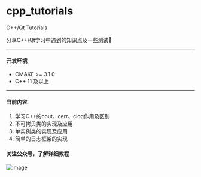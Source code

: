 # cpp_tutorials
C++/Qt Tutorials

分享C++/Qt学习中遇到的知识点及一些测试🌰

********************************
#### 开发环境
+ CMAKE >= 3.1.0
+ C++ 11 及以上

********************************
#### 当前内容
1. 学习C++的cout、cerr、clog作用及区别
2. 不可拷贝类的实现及应用
3. 单实例类的实现及应用
4. 简单的日志框架的实现

#### 关注公众号，了解详细教程
![image](https://github.com/GISerliang/cpp_tutorials/raw/master/images/giserliang-qrcode.jpg)